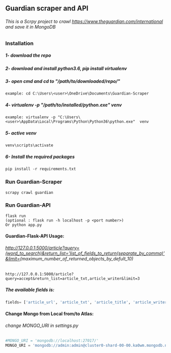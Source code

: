 ## Guardian scraper and API
###### This is a Scrpy project to crawl https://www.theguardian.com/international and save it in MongoDB
### Installation
##### 1- download the repo
##### 2- download and install  python3.6, pip install virtualenv
##### 3- open cmd and cd to "/path/to/downloaded/repo/"
```
example: cd C:\Users\<user>\OneDrive\Documents\Guardian-Scraper
```
##### 4- virtualenv -p "/path/to/installed/python.exe"  venv
```
example: virtualenv -p "C:\Users\<user>\AppData\Local\Programs\Python\Python36\python.exe"  venv
```
##### 5- active venv
```
venv\scripts\activate
```
##### 6- Install the required packages
```
pip install -r requirements.txt
```

### Run Guardian-Scraper
```
scrapy crawl guardian
```

### Run Guardian-API
```
flask run 
(optional : flask run -h localhost -p <port number>)
Or python app.py
```
####  Guardian-Flask-API Usage:
###### http://127.0.0.1:5000/article?query=(word_to_search)&return_list='list_of_fields_to_return(separate_by_comma)'&limit=<int>(maximum_number_of_returned_objects_by_defult_10)
```
http://127.0.0.1:5000/article?query=accept&return_list=article_txt,article_writer&limit=3
```
##### The available fields is:
```python
fields= ['article_url', 'article_txt', 'article_title', 'article_writer', 'article_caption', 'article_time','category', 'subcategory_name', 'page_name']
```
####  Change Mongo from Local from/to Atlas:
###### change MONGO_URI in settings.py
```python
#MONGO_URI = 'mongodb://localhost:27017/'
MONGO_URI = 'mongodb://admin:admin@cluster0-shard-00-00.ka0wm.mongodb.net:27017/?ssl=true&replicaSet=atlas-13yas1-shard-0&authSource=admin&retryWrites=true&w=majority'
```